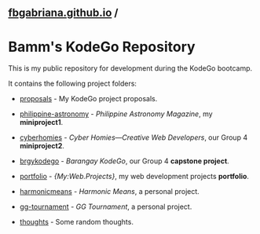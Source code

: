 ## [fbgabriana.github.io](/ "Bamm's KodeGo Repository") /

# Bamm's KodeGo Repository

This is my public repository for development during the KodeGo bootcamp.

It contains the following project folders:

* [proposals](/proposals/) - My KodeGo project proposals.

* [philippine-astronomy](/philippine-astronomy/) - _Philippine Astronomy Magazine_, my **miniproject1**.

* [cyberhomies](/cyberhomies/) - _Cyber Homies—Creative Web Developers_, our Group 4 **miniproject2**.

* [brgykodego](/brgykodego/) - _Barangay KodeGo_, our Group 4 **capstone project**.

* [portfolio](/portfolio/) - _{My:Web.Projects}_, my web development projects **portfolio**.

* [harmonicmeans](/harmonicmeans/) - _Harmonic Means_, a personal project.

* [gg-tournament](/gg-tournament/) - _GG Tournament_, a personal project.

* [thoughts](/thoughts/) - Some random thoughts.

